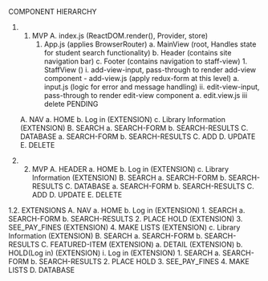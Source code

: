 COMPONENT HIERARCHY

1. 1. MVP
    A. index.js (ReactDOM.render(), Provider, store)
        1. App.js (applies BrowserRouter)
         a. MainView (root, Handles state for student search functionality)
         b. Header (contains site navigation bar)
         c. Footer (contains navigation to staff-view)
                 1. StaffView ()
                    i. add-view-input, pass-through to render add-view component
                        - add-view.js (apply redux-form at this level)
                             a. input.js (logic for error and message handling)
                    ii. edit-view-input, pass-through to render edit-view component
                             a. edit.view.js
                    iii delete PENDING




    A. NAV
        a. HOME
        b. Log in (EXTENSION)
        c. Library Information (EXTENSION)
    B. SEARCH
        a. SEARCH-FORM
        b. SEARCH-RESULTS
    C. DATABASE
        a. SEARCH-FORM
        b. SEARCH-RESULTS
        C. ADD
        D. UPDATE
        E. DELETE

1. 2. MVP
    A. HEADER
        a. HOME
        b. Log in (EXTENSION)
        c. Library Information (EXTENSION)
    B. SEARCH
        a. SEARCH-FORM
        b. SEARCH-RESULTS
    C. DATABASE
        a. SEARCH-FORM
        b. SEARCH-RESULTS
        C. ADD
        D. UPDATE
        E. DELETE





















1.2. EXTENSIONS
    A. NAV
        a. HOME
        b. Log in (EXTENSION)
            1. SEARCH
                a. SEARCH-FORM
                b. SEARCH-RESULTS
            2. PLACE HOLD (EXTENSION)
            3. SEE_PAY_FINES (EXTENSION)
            4. MAKE LISTS (EXTENSION)
        c. Library Information (EXTENSION)
    B. SEARCH
        a. SEARCH-FORM
        b. SEARCH-RESULTS
    C. FEATURED-ITEM (EXTENSION)
        a. DETAIL (EXTENSION)
        b. HOLD(Log in) (EXTENSION)
            i. Log in (EXTENSION)
                1. SEARCH
                    a. SEARCH-FORM
                    b. SEARCH-RESULTS
                2. PLACE HOLD
                3. SEE_PAY_FINES
                4. MAKE LISTS
    D. DATABASE
